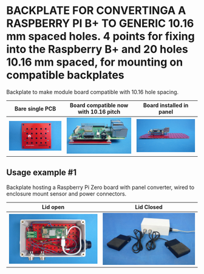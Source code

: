 
# BACKPLATE FOR CONVERTINGA A RASPBERRY PI B+ TO GENERIC 10.16 mm spaced holes. 4 points for fixing into the Raspberry B+ and 20 holes 10.16 mm spaced, for mounting on compatible backplates

Backplate to make module board compatible with 10.16 hole spacing.

Bare single PCB                              |Board compatible now with 10.16 pitch      |Board installed in panel                          |
---------------------------------------------|-------------------------------------------|--------------------------------------------------|
![](/a-backplates/a04/assets/img/barepcb.jpg)|![](/a-backplates/a04/assets/img/installedinboard.jpg)|![](/a-backplates/a04/assets/img/installedinpanel.jpg)|


## Usage example #1

Backplate hosting a Raspberry Pi Zero board with panel converter, wired to enclosure mount sensor and power connectors.



Lid open                                     |Lid Closed                                       |
---------------------------------------------|-------------------------------------------------|
![](/a-backplates/a03/assets/img/lidopen1.jpg)|![](/a-backplates/a03/assets/img/lidclosed1.jpg)|


